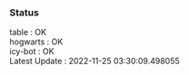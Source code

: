 ### Status


table : OK  
hogwarts : OK  
icy-bot : OK  
Latest Update : 2022-11-25 03:30:09.498055
